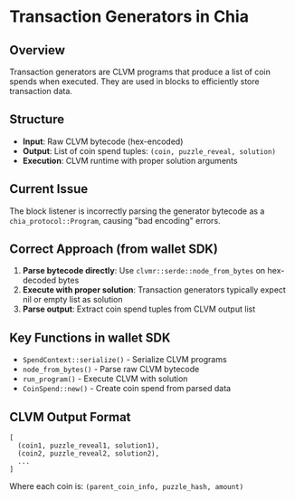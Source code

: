 # Transaction Generators in Chia

## Overview
Transaction generators are CLVM programs that produce a list of coin spends when executed. They are used in blocks to efficiently store transaction data.

## Structure
- **Input**: Raw CLVM bytecode (hex-encoded)
- **Output**: List of coin spend tuples: `(coin, puzzle_reveal, solution)`
- **Execution**: CLVM runtime with proper solution arguments

## Current Issue
The block listener is incorrectly parsing the generator bytecode as a `chia_protocol::Program`, causing "bad encoding" errors.

## Correct Approach (from wallet SDK)
1. **Parse bytecode directly**: Use `clvmr::serde::node_from_bytes` on hex-decoded bytes
2. **Execute with proper solution**: Transaction generators typically expect nil or empty list as solution
3. **Parse output**: Extract coin spend tuples from CLVM output list

## Key Functions in wallet SDK
- `SpendContext::serialize()` - Serialize CLVM programs
- `node_from_bytes()` - Parse raw CLVM bytecode
- `run_program()` - Execute CLVM with solution
- `CoinSpend::new()` - Create coin spend from parsed data

## CLVM Output Format
```
[
  (coin1, puzzle_reveal1, solution1),
  (coin2, puzzle_reveal2, solution2),
  ...
]
```

Where each coin is: `(parent_coin_info, puzzle_hash, amount)` 